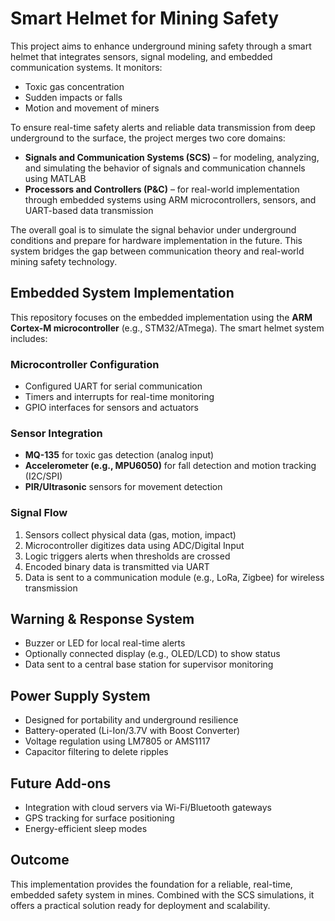 # Smart Helmet for Mining Safety 

This project aims to enhance underground mining safety through a smart helmet that integrates sensors, signal modeling, and embedded communication systems. It monitors:

- Toxic gas concentration  
- Sudden impacts or falls  
- Motion and movement of miners

To ensure real-time safety alerts and reliable data transmission from deep underground to the surface, the project merges two core domains:

- **Signals and Communication Systems (SCS)** – for modeling, analyzing, and simulating the behavior of signals and communication channels using MATLAB
- **Processors and Controllers (P&C)** – for real-world implementation through embedded systems using ARM microcontrollers, sensors, and UART-based data transmission

The overall goal is to simulate the signal behavior under underground conditions and prepare for hardware implementation in the future. This system bridges the gap between communication theory and real-world mining safety technology.

## Embedded System Implementation
This repository focuses on the embedded implementation using the **ARM Cortex-M microcontroller** (e.g., STM32/ATmega). The smart helmet system includes:

### Microcontroller Configuration
- Configured UART for serial communication
- Timers and interrupts for real-time monitoring
- GPIO interfaces for sensors and actuators

### Sensor Integration
- **MQ-135** for toxic gas detection (analog input)
- **Accelerometer (e.g., MPU6050)** for fall detection and motion tracking (I2C/SPI)
- **PIR/Ultrasonic** sensors for movement detection

### Signal Flow
1. Sensors collect physical data (gas, motion, impact)
2. Microcontroller digitizes data using ADC/Digital Input
3. Logic triggers alerts when thresholds are crossed
4. Encoded binary data is transmitted via UART
5. Data is sent to a communication module (e.g., LoRa, Zigbee) for wireless transmission

## Warning & Response System
- Buzzer or LED for local real-time alerts
- Optionally connected display (e.g., OLED/LCD) to show status
- Data sent to a central base station for supervisor monitoring

## Power Supply System
- Designed for portability and underground resilience
- Battery-operated (Li-Ion/3.7V with Boost Converter)
- Voltage regulation using LM7805 or AMS1117
- Capacitor filtering to delete ripples

## Future Add-ons
- Integration  with cloud servers via Wi-Fi/Bluetooth gateways
- GPS tracking for surface positioning
- Energy-efficient sleep modes

## Outcome
This implementation provides the foundation for a reliable, real-time, embedded safety system in mines. Combined with the SCS simulations, it offers a practical solution ready for deployment and scalability.


